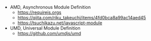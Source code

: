 - AMD, Asynchronous Module Definition
  - https://requirejs.orgs
  - https://qiita.com/riku_takeuchi/items/4fd0bca8a99ac14aed45
  - https://tsuchikazu.net/javascript-module
- UMD, Universal Module Definition
  - https://github.com/umdjs/umd


